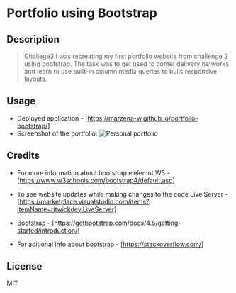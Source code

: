 # Portfolio using Bootstrap

## Description 

> Challege3 I was recreating my first portfolio website from challenge 2 using bootstrap. The task was to get used to contet delivery networks and learn to use built-in column media queries to buils responsive layouts.  



## Usage 

* Deployed application - [https://marzena-w.github.io/portfolio-bootstrap/]
* Screenshot of the portfolio:
![Personal portfolio](images/challenge3-Bootstrap-Portfolio.png)


## Credits

* For more information about bootstrap elelemnt
W3 - [https://www.w3schools.com/bootstrap4/default.asp]

* To see website updates while making changes to the code
Live Server - [https://marketplace.visualstudio.com/items?itemName=ritwickdey.LiveServer]

* Bootstrap - [https://getbootstrap.com/docs/4.6/getting-started/introduction/]

* For aditional info about bootstrap - [https://stackoverflow.com/]


## License

MIT
